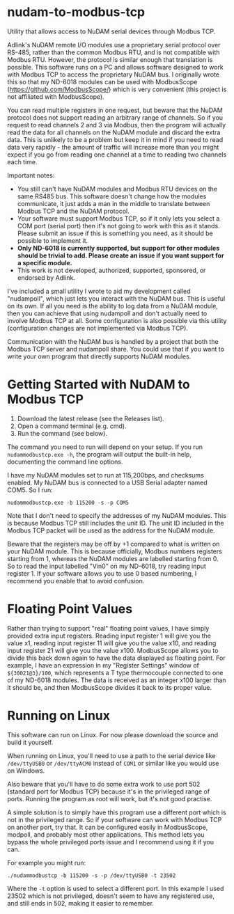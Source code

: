 # nudam-to-modbus-tcp
Utility that allows access to NuDAM serial devices through Modbus TCP.

Adlink's NuDAM remote I/O modules use a proprietary serial protocol over RS-485, rather than the common Modbus RTU, and is not compatible with Modbus RTU. However, the protocol is similar enough that translation is possible. This software runs on a PC and allows software designed to work with Modbus TCP to access the proprietary NuDAM bus. I originally wrote this so that my ND-6018 modules can be used with ModbusScope (https://github.com/ModbusScope/) which is very convenient (this project is not affiliated with ModbusScope).

You can read multiple registers in one request, but beware that the NuDAM protocol does not support reading an arbitrary range of channels. So if you request to read channels 2 and 3 via Modbus, then the program will actually read the data for all channels on the NuDAM module and discard the extra data. This is unlikely to be a problem but keep it in mind if you need to read data very rapidly - the amount of traffic will increase more than you might expect if you go from reading one channel at a time to reading two channels each time.

Important notes:

- You still can't have NuDAM modules and Modbus RTU devices on the same RS485 bus. This software doesn't change how the modules communicate, it just adds a man in the middle to translate between Modbus TCP and the NuDAM protocol.
- Your software must support Modbus TCP, so if it only lets you select a COM port (serial port) then it's not going to work with this as it stands. Please submit an issue if this is something you need, as it should be possible to implement it.
- **Only ND-6018 is currently supported, but support for other modules should be trivial to add. Please create an issue if you want support for a specific module.**
- This work is not developed, authorized, supported, sponsored, or endorsed by Adlink.

I've included a small utility I wrote to aid my development called "nudampoll", which just lets you interact with the NuDAM bus. This is useful on its own. If all you need is the ability to log data from a NuDAM module, then you can achieve that using nudampoll and don't actually need to involve Modbus TCP at all. Some configuration is also possible via this utility (configuration changes are not implemented via Modbus TCP).

Communication with the NuDAM bus is handled by a project that both the Modbus TCP server and nudampoll share. You could use that if you want to write your own program that directly supports NuDAM modules.

# Getting Started with NuDAM to Modbus TCP

1. Download the latest release (see the Releases list).
2. Open a command terminal (e.g. cmd).
3. Run the command (see below).

The command you need to run will depend on your setup. If you run `nudammodbustcp.exe -h`, the program will output the built-in help, documenting the command line options.

I have my NuDAM modules set to run at 115,200bps, and checksums enabled. My NuDAM bus is connected to a USB Serial adapter named COM5. So I run:

`nudammodbustcp.exe -b 115200 -s -p COM5`

Note that I don't need to specify the addresses of my NuDAM modules. This is because Modbus TCP still includes the unit ID. The unit ID included in the Modbus TCP packet will be used as the address for the NuDAM module.

Beware that the registers may be off by +1 compared to what is written on your NuDAM module. This is because officially, Modbus numbers registers starting from 1, whereas the NuDAM modules are labelled starting from 0. So to read the input labelled "Vin0" on my ND-6018, try reading input register 1. If your software allows you to use 0 based numbering, I recommend you enable that to avoid confusion.

# Floating Point Values

Rather than trying to support "real" floating point values, I have simply provided extra input registers. Reading input register 1 will give you the value x1, reading input register 11 will give you the value x10, and reading input register 21 will give you the value x100. ModbusScope allows you to divide this back down again to have the data displayed as floating point. For example, I have an expression in my "Register Settings" window of `${30021@3}/100`, which represents a T type thermocouple connected to one of my ND-6018 modules. The data is received as an integer x100 larger than it should be, and then ModbusScope divides it back to its proper value.

# Running on Linux

This software can run on Linux. For now please download the source and build it yourself.

When running on Linux, you'll need to use a path to the serial device like `/dev/ttyUSB0` or `/dev/ttyACM0` instead of `COM1` or similar like you would use on Windows.

Also beware that you'll have to do some extra work to use port 502 (standard port for Modbus TCP) because it's in the privileged range of ports. Running the program as root will work, but it's not good practise.

A simple solution is to simply have this program use a different port which is not in the privileged range. So if your software can work with Modbus TCP on another port, try that. It can be configured easily in ModbusScope, modpoll, and probably most other applications. This method lets you bypass the whole privileged ports issue and I recommend using it if you can.

For example you might run:

`./nudammodbustcp -b 115200 -s -p /dev/ttyUSB0 -t 23502`

Where the `-t` option is used to select a different port. In this example I used 23502 which is not privileged, doesn't seem to have any registered use, and still ends in 502, making it easier to remember.
